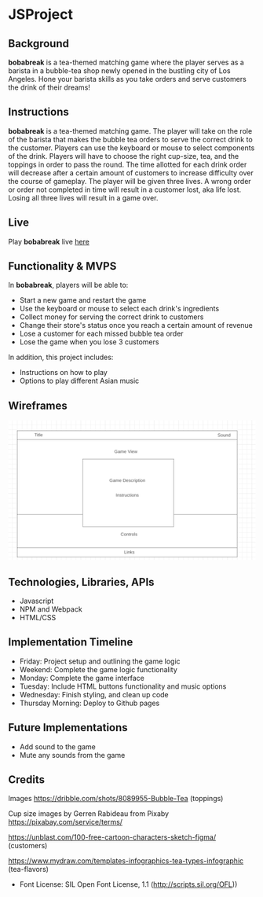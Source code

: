 # JSProject

## Background
<!-- **bobabreak** is a tea-themed matching game where the player serves as a barista in a bubble-tea shop newly opened in the bustling city of Los Angeles. Hone your barista skills as you serve customers the drink of their dreams and collect revenue to keep your shop open!  -->

**bobabreak** is a tea-themed matching game where the player serves as a barista in a bubble-tea shop newly opened in the bustling city of Los Angeles. Hone your barista skills as you take orders and serve customers the drink of their dreams!

## Instructions

**bobabreak** is a tea-themed matching game. The player will take on the role of the barista that makes the bubble tea orders to serve the correct drink to the customer. Players can use the keyboard or mouse to select components of the drink. Players will have to choose the right cup-size, tea, and the toppings in order to pass the round. The time allotted for each drink order will decrease after a certain amount of customers to increase difficulty over the course of gameplay. The player will be given three lives. A wrong order or order not completed in time will result in a customer lost, aka life lost. Losing all three lives will result in a game over. 

## Live
Play **bobabreak** live [here](https://meih15.github.io/bobabreak/)

## Functionality & MVPS

In **bobabreak**, players will be able to:
- Start a new game and restart the game
- Use the keyboard or mouse to select each drink's ingredients
- Collect money for serving the correct drink to customers
- Change their store's status once you reach a certain amount of revenue
- Lose a customer for each missed bubble tea order
- Lose the game when you lose 3 customers

In addition, this project includes:
- Instructions on how to play
- Options to play different Asian music

## Wireframes

![wireframe](./assets/introduction/wireframe.png)

## Technologies, Libraries, APIs
- Javascript
- NPM and Webpack
- HTML/CSS

## Implementation Timeline
- Friday: Project setup and outlining the game logic
- Weekend: Complete the game logic functionality
- Monday: Complete the game interface
- Tuesday: Include HTML buttons functionality and music options
- Wednesday: Finish styling, and clean up code
- Thursday Morning: Deploy to Github pages

## Future Implementations
- Add sound to the game
- Mute any sounds from the game

## Credits
Images
https://dribble.com/shots/8089955-Bubble-Tea (toppings)

Cup size images by Gerren Rabideau from Pixaby
https://pixabay.com/service/terms/

https://unblast.com/100-free-cartoon-characters-sketch-figma/ (customers)

https://www.mydraw.com/templates-infographics-tea-types-infographic (tea-flavors)

- Font License: SIL Open Font License, 1.1 (http://scripts.sil.org/OFL))


